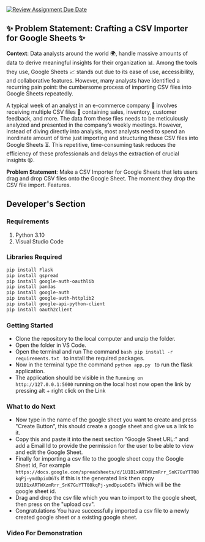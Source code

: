 [![Review Assignment Due Date](https://classroom.github.com/assets/deadline-readme-button-24ddc0f5d75046c5622901739e7c5dd533143b0c8e959d652212380cedb1ea36.svg)](https://classroom.github.com/a/_IojtdoU)


## ✨ **Problem Statement: Crafting a CSV Importer for Google Sheets** ✨

**Context**:
Data analysts around the world 🌍, handle massive amounts of data to derive meaningful insights for their organization 📊. Among the tools they use, Google Sheets 📈 stands out due to its ease of use, accessibility, and collaborative features. However, many analysts have identified a recurring pain point: the cumbersome process of importing CSV files into Google Sheets repeatedly.

A typical week of an analyst in an e-commerce company 🛒 involves receiving multiple CSV files 📁 containing sales, inventory, customer feedback, and more. The data from these files needs to be meticulously analyzed and presented in the company’s weekly meetings. However, instead of diving directly into analysis, most analysts need to spend an inordinate amount of time just importing and structuring these CSV files into Google Sheets ⏳. This repetitive, time-consuming task reduces the efficiency of these professionals and delays the extraction of crucial insights 😫.

**Problem Statement**:
Make a CSV Importer for Google Sheets that lets users drag and drop CSV files onto the Google Sheet. The moment they drop the CSV file import.
Features.


## Developer's Section
### Requirements

1. Python 3.10
2. Visual Studio Code
  
### Libraries Required

```bash
pip install Flask
pip install gspread
pip install google-auth-oauthlib
pip install pandas
pip install google-auth
pip install google-auth-httplib2
pip install google-api-python-client
pip install oauth2client
```
### Getting Started
- Clone the repository to the local computer and unzip the folder.
- Open the folder in VS Code.
- Open the terminal and run The command ```bash pip install -r requirements.txt ``` to install the required packages.
- Now in the terminal type the command ```python app.py ``` to run the flask application.
- The application should be visible in the ```Running on http://127.0.0.1:5000``` running on the local host now open the link by pressing alt + right click on the Link

### What to do Next
- Now type in the name of the google sheet you want to create and press "Create Button", this should create a google sheet and give us a link to it.
- Copy this and paste it into the next section "Google Sheet URL:" and add a Email Id to provide the permission for the user to be able to view and edit the Google Sheet.
- Finally for importing a csv file to the google sheet copy the Google Sheet id, For example ```https://docs.google.com/spreadsheets/d/1U1B1xARTWXzmRrr_SnK7GuYTT08kqPj-ymdDpioD6Ts``` if this is the generated link then copy ```1U1B1xARTWXzmRrr_SnK7GuYTT08kqPj-ymdDpioD6Ts``` Which will be the google sheet id.
- Drag and drop the csv file which you wan to import to the google sheet, then press on the "upload csv".
- Congratulations You have successfully imported a csv file to a newly created google sheet or a existing google sheet.


### Video For Demonstration



